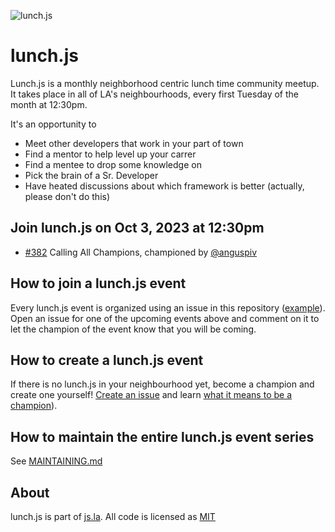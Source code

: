 ![lunch.js](http://i.imgur.com/5kPcPqZ.png)

# lunch.js

Lunch.js is a monthly neighborhood centric lunch time community meetup. It takes place in all of LA's neighbourhoods, every first Tuesday of the month at 12:30pm.

It's an opportunity to

- Meet other developers that work in your part of town
- Find a mentor to help level up your carrer
- Find a mentee to drop some knowledge on
- Pick the brain of a Sr. Developer
- Have heated discussions about which framework is better (actually, please don't do this)

<!--START_SECTION:events-->
## Join lunch.js on Oct 3, 2023 at 12:30pm
  
- [#382](https://github.com/jsla/lunch.js/issues/382) Calling All Champions, championed by [@anguspiv](https://github.com/anguspiv)
<!--END_SECTION:events-->

## How to join a lunch.js event

Every lunch.js event is organized using an issue in this repository ([example](https://github.com/jsla/lunch.js/issues/258)). Open an issue for one of the upcoming events above and comment on it to let the champion of the event know that you will be coming.

## How to create a lunch.js event

If there is no lunch.js in your neighbourhood yet, become a champion and create one yourself! [Create an issue](https://github.com/jsla/lunch.js/issues/new) and learn [what it means to be a champion](https://github.com/jsla/lunch.js/blob/master/CONTRIBUTING.md#readme)).

## How to maintain the entire lunch.js event series

See [MAINTAINING.md](MAINTAINING.md)

## About

lunch.js is part of [js.la](https://js.la). All code is licensed as [MIT](LICENSE)
